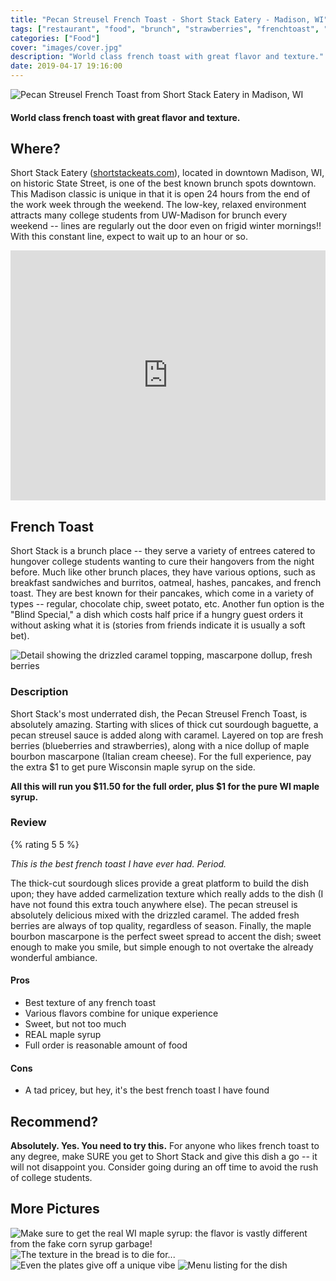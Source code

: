 ```yaml
---
title: "Pecan Streusel French Toast - Short Stack Eatery - Madison, WI"
tags: ["restaurant", "food", "brunch", "strawberries", "frenchtoast", "madison-wi", "blueberries"]
categories: ["Food"]
cover: "images/cover.jpg"
description: "World class french toast with great flavor and texture."
date: 2019-04-17 19:16:00
---
```


![Pecan Streusel French Toast from Short Stack Eatery in Madison, WI][img6]

#### World class french toast with great flavor and texture.

## Where?

Short Stack Eatery ([shortstackeats.com](https://shortstackeats.com/)), located in downtown Madison, WI, on historic State Street, is one of the best known brunch spots downtown. This Madison classic is unique in that it is open 24 hours from the end of the work week through the weekend. The low-key, relaxed environment attracts many college students from UW-Madison for brunch every weekend -- lines are regularly out the door even on frigid winter mornings!! With this constant line, expect to wait up to an hour or so.

<iframe src="https://www.google.com/maps/embed?pb=!1m18!1m12!1m3!1d2914.425316968876!2d-89.39221364855402!3d43.074552879043075!2m3!1f0!2f0!3f0!3m2!1i1024!2i768!4f13.1!3m3!1m2!1s0x880653379137a1b9%3A0x8dadca8a63cb4d7a!2sShort+Stack+Eatery!5e0!3m2!1sen!2sus!4v1555555417670!5m2!1sen!2sus" width="800" height="400" frameborder="0" style="border:0; max-width:100%;" allowfullscreen></iframe>

## French Toast

Short Stack is a brunch place -- they serve a variety of entrees catered to hungover college students wanting to cure their hangovers from the night before. Much like other brunch places, they have various options, such as breakfast sandwiches and burritos, oatmeal, hashes, pancakes, and french toast. They are best known for their pancakes, which come in a variety of types -- regular, chocolate chip, sweet potato, etc. Another fun option is the "Blind Special," a dish which costs half price if a hungry guest orders it without asking what it is (stories from friends indicate it is usually a soft bet).

![Detail showing the drizzled caramel topping, mascarpone dollup, fresh berries][img4]

### Description

Short Stack's most underrated dish, the Pecan Streusel French Toast, is absolutely amazing. Starting with slices of thick cut sourdough baguette, a pecan streusel sauce is added along with caramel. Layered on top are fresh berries (blueberries and strawberries), along with a nice dollup of maple bourbon mascarpone (Italian cream cheese). For the full experience, pay the extra $1 to get pure Wisconsin maple syrup on the side.


**All this will run you $11.50 for the full order, plus $1 for the pure WI maple syrup.**


### Review

{% rating 5 5 %}

*This is the best french toast I have ever had. Period.*

The thick-cut sourdough slices provide a great platform to build the dish upon; they have added carmelization texture which really adds to the dish (I have not found this extra touch anywhere else). The pecan streusel is absolutely delicious mixed with the drizzled caramel. The added fresh berries are always of top quality, regardless of season. Finally, the maple bourbon mascarpone is the perfect sweet spread to accent the dish; sweet enough to make you smile, but simple enough to not overtake the already wonderful ambiance.

#### Pros

-  Best texture of any french toast
- Various flavors combine for unique experience
- Sweet, but not too much
- REAL maple syrup
- Full order is reasonable amount of food

#### Cons

- A tad pricey, but hey, it's the best french toast I have found

## Recommend?

**Absolutely. Yes. You need to try this.** For anyone who likes french toast to any degree, make SURE you get to Short Stack and give this dish a go -- it will not disappoint you. Consider going during an off time to avoid the rush of college students.

## More Pictures

![Make sure to get the real WI maple syrup: the flavor is vastly different from the fake corn syrup garbage!][img3]
![The texture in the bread is to die for...][img5]
![Even the plates give off a unique vibe][img2]
![Menu listing for the dish][img1]

[img1]: /assets/images/frenchtoast/wi-madison/short-stack/img1.jpg
[img2]: /assets/images/frenchtoast/wi-madison/short-stack/img2.jpg
[img3]: /assets/images/frenchtoast/wi-madison/short-stack/img3.jpg
[img4]: /assets/images/frenchtoast/wi-madison/short-stack/img4.jpg
[img5]: /assets/images/frenchtoast/wi-madison/short-stack/img5.jpg
[img6]: /assets/images/frenchtoast/wi-madison/short-stack/img6.jpg